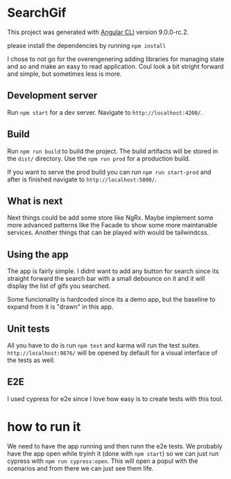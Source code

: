 # SearchGif

This project was generated with [Angular CLI](https://github.com/angular/angular-cli) version 9.0.0-rc.2.

please install the dependencies by running `npm install`

I chose to not go for the overengenering adding libraries for managing state and so and make an easy to read application. Coul look a bit stright forward and simple, but sometimes less is more.

## Development server

Run `npm start` for a dev server. Navigate to `http://localhost:4200/`.

## Build

Run `npm run build` to build the project. The build artifacts will be stored in the `dist/` directory. Use the `npm run prod` for a production build.

If you want to serve the prod build you can run `npm run start-prod` and after is finished navigate to `http://localhost:5000/`.

## What is next

Next things could be add some store like NgRx. Maybe implement some more advanced patterns like the Facade to show some more maintanable services.
Another things that can be played with would be tailwindcss.

## Using the app

The app is fairly simple. I didnt want to add any button for search since its straight forward the search bar with a small debounce on it and it will display the list of gifs you searched.

Some funcionality is hardcoded since its a demo app, but the baseline to expand from it is "drawn" in this app.

## Unit tests

All you have to do is run `npm test` and karma will run the test suites. `http://localhost:9876/` will be opened by default for a visual interface of the tests as well.

## E2E

I used cypress for e2e since I love how easy is to create tests with this tool.

# how to run it

We need to have the app running and then runn the e2e tests. We probably have the app open while tryinh it (done with `npm start`) so we can just run cypress with `npm run cypress:open`. This will open a popul with the scenarios and from there we can just see them life.
